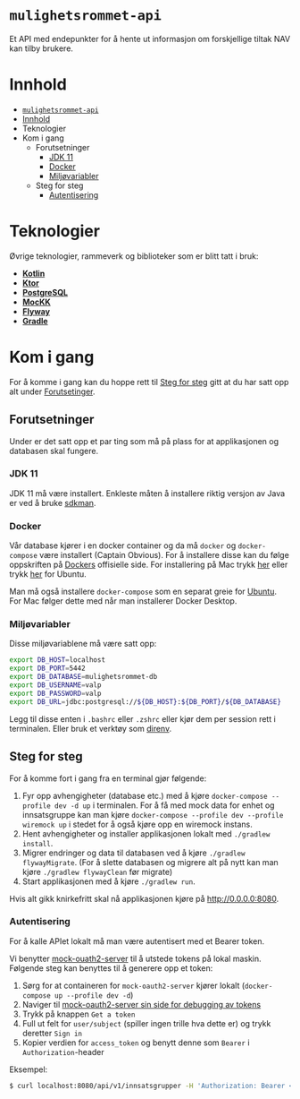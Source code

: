# `mulighetsrommet-api`

<p>
Et API med endepunkter for å hente ut informasjon om forskjellige tiltak NAV kan tilby brukere.
</p>

# Innhold

- [`mulighetsrommet-api`](#mulighetsrommet-api)
- [Innhold](#innhold)
- [<a name="teknologier"></a>Teknologier](#teknologier)
- [<a name="kom-i-gang"></a>Kom i gang](#kom-i-gang)
  - [<a name="forutsetninger"></a>Forutsetninger](#forutsetninger)
    - [JDK 11](#jdk-11)
    - [Docker](#docker)
    - [Miljøvariabler](#miljøvariabler)
  - [<a name="steg-for-steg"></a>Steg for steg](#steg-for-steg)
    - [Autentisering](#autentisering)

# <a name="teknologier"></a>Teknologier

Øvrige teknologier, rammeverk og biblioteker som er blitt tatt i bruk:

- [**Kotlin**](https://kotlinlang.org/)
- [**Ktor**](https://ktor.io/)
- [**PostgreSQL**](https://www.postgresql.org/)
- [**MocKK**](https://mockk.io/)
- [**Flyway**](https://flywaydb.org/)
- [**Gradle**](https://gradle.org/)

# <a name="kom-i-gang"></a>Kom i gang

For å komme i gang kan du hoppe rett til [Steg for steg](#steg-for-steg) gitt at du har satt opp alt
under [Forutsetinger](#forutsetninger).

## <a name="forutsetninger"></a>Forutsetninger

Under er det satt opp et par ting som må på plass for at applikasjonen og databasen skal fungere.

### JDK 11

JDK 11 må være installert. Enkleste måten å installere riktig versjon av Java er ved å
bruke [sdkman](https://sdkman.io/install).

### Docker

Vår database kjører i en docker container og da må `docker` og `docker-compose` være installert (Captain Obvious). For å
installere disse kan du følge oppskriften på [Dockers](https://www.docker.com/) offisielle side. For installering på Mac
trykk [her](https://docs.docker.com/desktop/mac/install/) eller
trykk [her](https://docs.docker.com/engine/install/ubuntu/) for Ubuntu.

Man må også installere `docker-compose` som en separat greie
for [Ubuntu](https://docs.docker.com/compose/install/#install-compose-on-linux-systems). For Mac følger dette med når
man installerer Docker Desktop.

### Miljøvariabler

Disse miljøvariablene må være satt opp:

```sh
export DB_HOST=localhost
export DB_PORT=5442
export DB_DATABASE=mulighetsrommet-db
export DB_USERNAME=valp
export DB_PASSWORD=valp
export DB_URL=jdbc:postgresql://${DB_HOST}:${DB_PORT}/${DB_DATABASE}
```

Legg til disse enten i `.bashrc` eller `.zshrc` eller kjør dem per session rett i terminalen. Eller bruk et verktøy som [direnv](https://direnv.net/).

## <a name="steg-for-steg"></a>Steg for steg

For å komme fort i gang fra en terminal gjør følgende:

1. Fyr opp avhengigheter (database etc.) med å kjøre `docker-compose --profile dev -d up` i terminalen. For å få med mock data for enhet og innsatsgruppe kan man kjøre `docker-compose --profile dev --profile wiremock up` i stedet for å også kjøre opp en wiremock instans.
2. Hent avhengigheter og installer applikasjonen lokalt med `./gradlew install`.
3. Migrer endringer og data til databasen ved å kjøre `./gradlew flywayMigrate`. (For å slette databasen og migrere alt
   på nytt kan man kjøre `./gradlew flywayClean` før migrate)
4. Start applikasjonen med å kjøre `./gradlew run`.

Hvis alt gikk knirkefritt skal nå applikasjonen kjøre på <http://0.0.0.0:8080>.

### Autentisering

For å kalle APIet lokalt må man være autentisert med et Bearer token.

Vi benytter [mock-ouath2-server](https://github.com/navikt/mock-oauth2-server) til å utstede tokens på lokal maskin.
Følgende steg kan benyttes til å generere opp et token:

1. Sørg for at containeren for `mock-oauth2-server` kjører lokalt (`docker-compose up --profile dev -d`)
2. Naviger til [mock-oauth2-server sin side for debugging av tokens](http://localhost:8081/azure/debugger)
3. Trykk på knappen `Get a token`
4. Full ut felt for `user/subject` (spiller ingen trille hva dette er) og trykk deretter `Sign in`
5. Kopier verdien for `access_token` og benytt denne som `Bearer` i `Authorization`-header

Eksempel:
```sh
$ curl localhost:8080/api/v1/innsatsgrupper -H 'Authorization: Bearer <access_token>'
```
